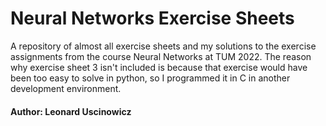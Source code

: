 # Neural Networks Exercise Sheets

A repository of almost all exercise sheets and my solutions to the exercise assignments from the course Neural Networks
at TUM 2022. The reason why exercise sheet 3 isn't included is because that exercise would have been too easy to solve
in python, so I programmed it in C in another development environment.

#### Author:  Leonard Uscinowicz